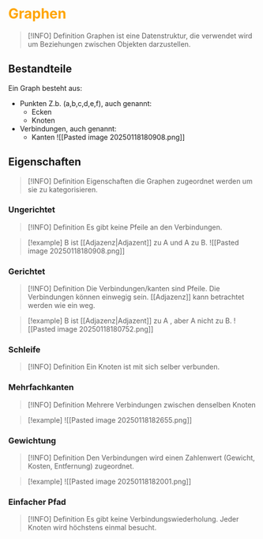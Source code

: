 # <font color = "orange">Graphen</font>
>[!INFO] Definition
>Graphen ist eine Datenstruktur, die verwendet wird um Beziehungen zwischen Objekten darzustellen.
## Bestandteile
Ein Graph besteht aus:
- Punkten Z.b. (a,b,c,d,e,f), auch genannt:
	- Ecken
	- Knoten
- Verbindungen, auch genannt:
	- Kanten
![[Pasted image 20250118180908.png]]
## Eigenschaften
>[!INFO] Definition
>Eigenschaften die Graphen zugeordnet werden um sie zu kategorisieren.  
### Ungerichtet
>[!INFO] Definition
>Es gibt keine Pfeile an den Verbindungen.

>[!example]
>B ist [[Adjazenz|Adjazent]] zu A und A zu B.
>![[Pasted image 20250118180908.png]]

### Gerichtet
>[!INFO] Definition
>Die Verbindungen/kanten sind Pfeile.
>Die Verbindungen können einwegig sein. 
>[[Adjazenz]] kann betrachtet werden wie ein weg.

>[!example]
>B ist [[Adjazenz|Adjazent]] zu A , aber A nicht zu B.
>![[Pasted image 20250118180752.png]]

### Schleife
>[!INFO] Definition
>Ein Knoten ist mit sich selber verbunden.

### Mehrfachkanten
>[!INFO] Definition
>Mehrere Verbindungen zwischen denselben Knoten

>[!example]
>![[Pasted image 20250118182655.png]]
### Gewichtung
>[!INFO] Definition
>Den Verbindungen wird einen Zahlenwert (Gewicht, Kosten, Entfernung) zugeordnet.
>

>[!example]
>![[Pasted image 20250118182001.png]]

### Einfacher Pfad 
>[!INFO] Definition
>Es gibt keine Verbindungswiederholung.
>Jeder Knoten wird höchstens einmal besucht.